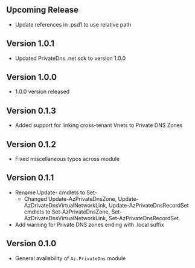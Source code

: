 <!--
    Please leave this section at the top of the change log.

    Changes for the upcoming release should go under the section titled "Upcoming Release", and should adhere to the following format:

    ## Upcoming Release
    * Overview of change #1
        - Additional information about change #1
    * Overview of change #2
        - Additional information about change #2
        - Additional information about change #2
    * Overview of change #3
    * Overview of change #4
        - Additional information about change #4

    ## YYYY.MM.DD - Version X.Y.Z (Previous Release)
    * Overview of change #1
        - Additional information about change #1
-->
## Upcoming Release
* Update references in .psd1 to use relative path

## Version 1.0.1
* Updated PrivateDns .net sdk to version 1.0.0

## Version 1.0.0
* 1.0.0 version released

## Version 0.1.3
* Added support for linking cross-tenant Vnets to Private DNS Zones

## Version 0.1.2
* Fixed miscellaneous typos across module

## Version 0.1.1
* Rename Update- cmdlets to Set-
	- Changed Update-AzPrivateDnsZone, Update-AzDrivateDnsVirtualNetworkLink, Update-AzPrivateDnsRecordSet cmdlets to Set-AzPrivateDnsZone, Set-AzDrivateDnsVirtualNetworkLink, Set-AzPrivateDnsRecordSet.
* Add warning for Private DNS zones ending with .local suffix

## Version 0.1.0
* General availability of `Az.PrivateDns` module
